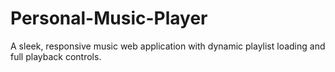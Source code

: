 # Personal-Music-Player
A sleek, responsive music web application with dynamic playlist loading and full playback controls.
